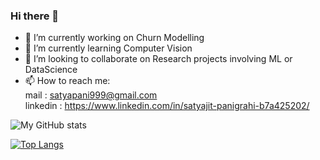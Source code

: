 ### Hi there 👋


- 🔭 I’m currently working on Churn Modelling
- 🌱 I’m currently learning Computer Vision
- 👯 I’m looking to collaborate on Research projects involving ML or DataScience
- 📫 How to reach me: </br> mail    : satyapani999@gmail.com <br/>
                       linkedin      : https://www.linkedin.com/in/satyajit-panigrahi-b7a425202/ 
                       
                       
                       
![My GitHub stats](https://github-readme-stats.vercel.app/api?username=Satyajit99p&show_icons=true&theme=dark)

[![Top Langs](https://github-readme-stats.vercel.app/api/top-langs/?username=Satyajit99p&theme=dark)](https://github.com/Satyajit99p/github-readme-stats)

                      


